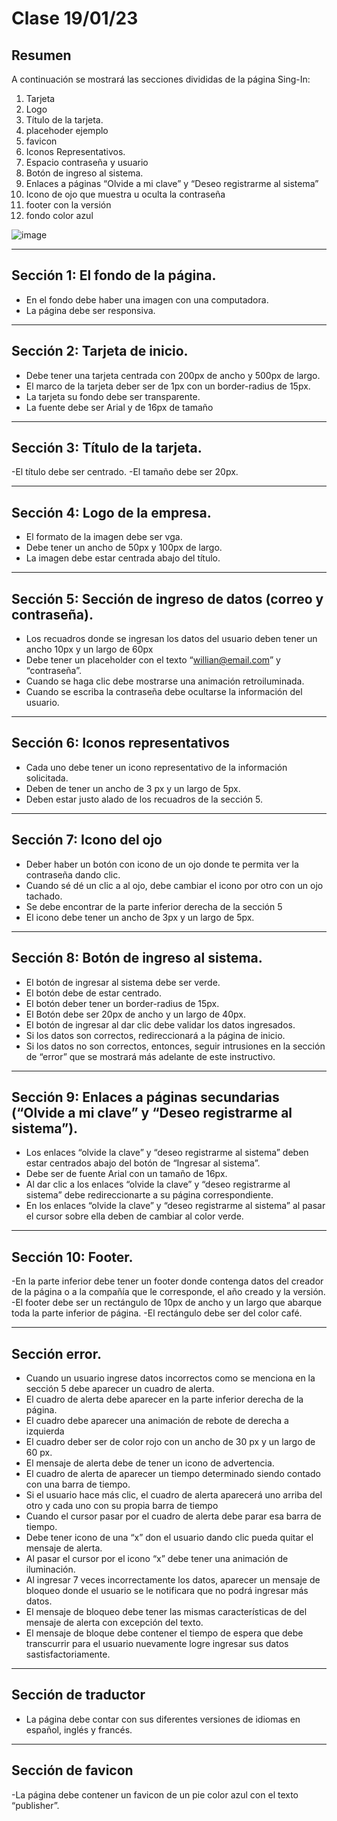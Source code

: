 # Clase 19/01/23 #
## Resumen ##

A continuación se mostrará las secciones divididas de la página Sing-In:

1. Tarjeta
2. Logo 
3. Título de la tarjeta.
4. placehoder ejemplo
5. favicon
6. Iconos Representativos.
7. Espacio contraseña y usuario
8. Botón de ingreso al sistema.
9. Enlaces a páginas “Olvide a mi clave” y “Deseo registrarme al sistema”
10. Icono de ojo que muestra u oculta la contraseña
11. footer con la versión 
12. fondo color azul


![image](https://user-images.githubusercontent.com/123017277/221487798-0e214bdb-4232-4010-a036-1a307b83210b.png)

-----
Sección 1: El fondo de la página.
---
- En el fondo debe haber una imagen con una computadora.
- La página debe ser responsiva.

---
Sección 2: Tarjeta de inicio.
---
- Debe tener una tarjeta centrada con 200px de ancho y 500px de largo.
- El marco de la tarjeta deber ser de 1px con un border-radius de 15px.
- La tarjeta su fondo debe ser transparente.
- La fuente debe ser Arial y de 16px de tamaño

---
Sección 3: Título de la tarjeta.
---
-El título debe ser centrado.
-El tamaño debe ser 20px.

---
Sección 4: Logo de la empresa.
---
- El formato de la imagen debe ser vga.
- Debe tener un ancho de 50px y 100px de largo.
- La imagen debe estar centrada abajo del título.

---
Sección 5: Sección de ingreso de datos (correo y contraseña).
---
- Los recuadros donde se ingresan los datos del usuario deben tener un ancho 10px y un largo de 60px
- Debe tener un placeholder con el texto “willian@email.com” y “contraseña”.
- Cuando se haga clic debe mostrarse una animación retroiluminada.
- Cuando se escriba la contraseña debe ocultarse la información del usuario.

---
Sección 6: Iconos representativos 
---
- Cada uno debe tener un icono representativo de la información solicitada.
- Deben de tener un ancho de 3 px y un largo de 5px.
- Deben estar justo alado de los recuadros de la sección 5.

---
Sección 7: Icono del ojo
---
- Deber haber un botón con icono de un ojo donde te permita ver la contraseña dando clic.
- Cuando sé dé un clic a al ojo, debe cambiar el icono por otro con un ojo tachado.
- Se debe encontrar de la parte inferior derecha de la sección 5
- El icono debe tener un ancho de 3px y un largo de 5px.

---
Sección 8: Botón de ingreso al sistema.
---
- El botón de ingresar al sistema  debe ser verde.
- El botón debe de estar centrado.
- El botón deber tener un border-radius de 15px.
- El Botón debe ser 20px de ancho y un largo de 40px.
- El botón de ingresar al dar clic debe validar los datos ingresados.
- Si los datos son correctos, redireccionará a la página de inicio.
- Si los datos no son correctos, entonces, seguir intrusiones en la sección de “error” que se mostrará más adelante de este instructivo.

---
Sección 9: Enlaces a páginas secundarias (“Olvide a mi clave” y “Deseo registrarme al sistema”).
---
- Los enlaces “olvide la clave” y “deseo registrarme al sistema” deben estar centrados abajo del botón de “Ingresar al sistema”.
- Debe ser de fuente Arial con un tamaño de 16px.
- Al dar clic a los enlaces “olvide la clave” y “deseo registrarme al sistema” debe redireccionarte a su página correspondiente.
- En los enlaces “olvide la clave” y “deseo registrarme al sistema” al pasar el cursor sobre ella deben de cambiar al color verde.

---
Sección 10: Footer.
---
-En la parte inferior debe tener un footer donde contenga datos del creador de la página o a la compañía que le corresponde, el año creado y la versión.
-El footer debe ser un rectángulo de 10px de ancho y un largo que abarque toda la parte inferior de página.
-El rectángulo debe ser del color café.

---
Sección error.
---
- Cuando un usuario ingrese datos incorrectos como se menciona en la sección 5 debe aparecer un cuadro de alerta.
- El cuadro de alerta debe aparecer en la parte inferior derecha de la página.
- El cuadro debe aparecer una animación de rebote de derecha a izquierda
- El cuadro deber ser de color rojo con un ancho de 30 px y un largo de 60 px.
-  El mensaje de alerta debe de tener un icono de advertencia.
-  El cuadro de alerta de aparecer un tiempo determinado siendo contado con una barra de tiempo.
-  Si el usuario hace más clic, el cuadro de alerta aparecerá uno arriba del otro y cada uno con su propia barra de tiempo
-  Cuando el cursor pasar por el cuadro de alerta debe parar esa barra de tiempo.
-  Debe tener icono de una “x” don el usuario dando clic pueda quitar el mensaje de alerta.
-  Al pasar el cursor por el icono “x” debe tener una animación de iluminación.
-  Al ingresar 7 veces incorrectamente los datos, aparecer un mensaje de bloqueo donde el usuario se le notificara que no podrá ingresar más datos.
-  El mensaje de bloqueo debe tener las mismas características de del mensaje de alerta con excepción del texto.
-  El mensaje de bloque debe contener el tiempo de espera que debe transcurrir para el usuario nuevamente logre ingresar sus datos sastisfactoriamente.

---
Sección de traductor
---
- La página debe contar con sus diferentes versiones de idiomas en español, inglés y francés.

---
Sección de favicon
---
-La página debe contener un favicon de un pie color azul con el texto “publisher”.
